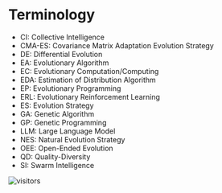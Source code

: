 # Terminology

* CI: Collective Intelligence
* CMA-ES: Covariance Matrix Adaptation Evolution Strategy
* DE: Differential Evolution
* EA: Evolutionary Algorithm
* EC: Evolutionary Computation/Computing
* EDA: Estimation of Distribution Algorithm
* EP: Evolutionary Programming
* ERL: Evolutionary Reinforcement Learning 
* ES: Evolution Strategy
* GA: Genetic Algorithm
* GP: Genetic Programming
* LLM: Large Language Model
* NES: Natural Evolution Strategy
* OEE: Open-Ended Evolution
* QD: Quality-Diversity
* SI: Swarm Intelligence

![visitors](https://visitor-badge.laobi.icu/badge?page_id=Evolutionary-Intelligence.ECAModernPerspective)
